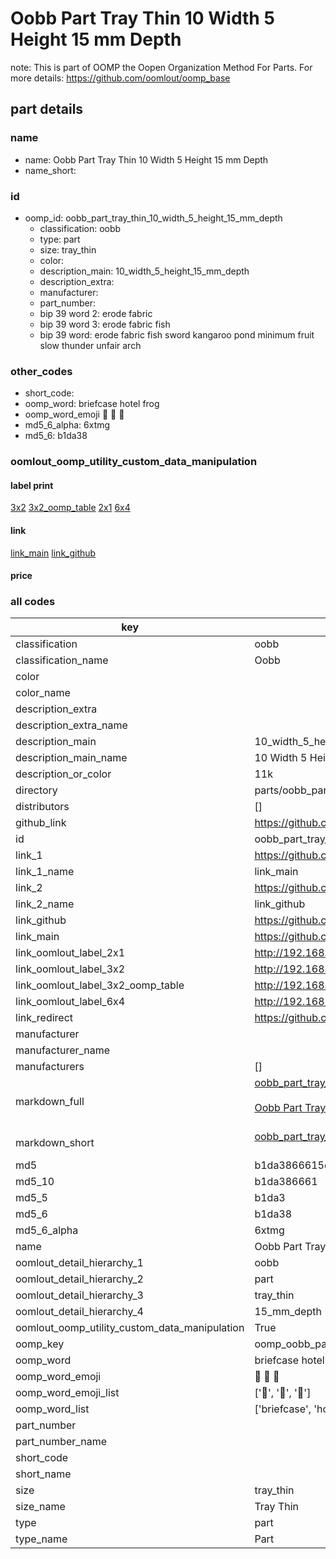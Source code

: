 # Oobb Part Tray Thin 10 Width 5 Height 15 mm Depth  

note: This is part of OOMP the Oopen Organization Method For Parts. For more details: https://github.com/oomlout/oomp_base

##  part details
  







### name
* name: Oobb Part Tray Thin 10 Width 5 Height 15 mm Depth
* name_short: 
### id
* oomp_id: oobb_part_tray_thin_10_width_5_height_15_mm_depth
  * classification: oobb
  * type: part
  * size: tray_thin
  * color: 
  * description_main: 10_width_5_height_15_mm_depth
  * description_extra: 
  * manufacturer: 
  * part_number: 
  * bip 39 word 2: erode fabric
  * bip 39 word 3: erode fabric fish
  * bip 39 word: erode fabric fish sword kangaroo pond minimum fruit slow thunder unfair arch

### other_codes
* short_code: 
* oomp_word: briefcase hotel frog
* oomp_word_emoji :briefcase: :hotel: :frog:
* md5_6_alpha: 6xtmg
* md5_6: b1da38






### oomlout_oomp_utility_custom_data_manipulation
#### label print
[3x2](http://192.168.1.245:1112/?label=oomp%206xtmg)
[3x2_oomp_table](http://192.168.1.108:1112/?label=oomp%206xtmg)
[2x1](http://192.168.1.242:1112/?label=oomp%206xtmg)
[6x4](http://192.168.1.55:1112/?label=oomp%206xtmg)    

#### link

[link_main](https://github.com/oomlout/oomlout_oomp_version_1_messy/tree/main/parts/oobb_part_tray_thin_10_width_5_height_15_mm_depth) [link_github](https://github.com/oomlout/oomlout_oomp_version_1_messy/tree/main/parts/oobb_part_tray_thin_10_width_5_height_15_mm_depth)                             

#### price







### all codes 
| key | value |  
| --- | --- |  
| classification | oobb |  
| classification_name | Oobb |  
| color |  |  
| color_name |  |  
| description_extra |  |  
| description_extra_name |  |  
| description_main | 10_width_5_height_15_mm_depth |  
| description_main_name | 10 Width 5 Height 15 mm Depth |  
| description_or_color | 11k |  
| directory | parts/oobb_part_tray_thin_10_width_5_height_15_mm_depth |  
| distributors | [] |  
| github_link | https://github.com/oomlout/oomlout_oomp_part_src/tree/main/parts/oobb_part_tray_thin_10_width_5_height_15_mm_depth |  
| id | oobb_part_tray_thin_10_width_5_height_15_mm_depth |  
| link_1 | https://github.com/oomlout/oomlout_oomp_version_1_messy/tree/main/parts/oobb_part_tray_thin_10_width_5_height_15_mm_depth |  
| link_1_name | link_main |  
| link_2 | https://github.com/oomlout/oomlout_oomp_version_1_messy/tree/main/parts/oobb_part_tray_thin_10_width_5_height_15_mm_depth |  
| link_2_name | link_github |  
| link_github | https://github.com/oomlout/oomlout_oomp_version_1_messy/tree/main/parts/oobb_part_tray_thin_10_width_5_height_15_mm_depth |  
| link_main | https://github.com/oomlout/oomlout_oomp_version_1_messy/tree/main/parts/oobb_part_tray_thin_10_width_5_height_15_mm_depth |  
| link_oomlout_label_2x1 | http://192.168.1.242:1112/?label=oomp%206xtmg |  
| link_oomlout_label_3x2 | http://192.168.1.245:1112/?label=oomp%206xtmg |  
| link_oomlout_label_3x2_oomp_table | http://192.168.1.108:1112/?label=oomp%206xtmg |  
| link_oomlout_label_6x4 | http://192.168.1.55:1112/?label=oomp%206xtmg |  
| link_redirect | https://github.com/oomlout/oomlout_oomp_version_1_messy/tree/main/parts/oobb_part_tray_thin_10_width_5_height_15_mm_depth |  
| manufacturer |  |  
| manufacturer_name |  |  
| manufacturers | [] |  
| markdown_full | [oobb_part_tray_thin_10_width_5_height_15_mm_depth](none)<br>[](none)<br>[Oobb Part Tray Thin 10 Width 5 Height 15 Mm Depth](none)<br><br> |  
| markdown_short | [oobb_part_tray_thin_10_width_5_height_15_mm_depth](none)<br><br> |  
| md5 | b1da3866615dd1a29f3ccdc4af545a64 |  
| md5_10 | b1da386661 |  
| md5_5 | b1da3 |  
| md5_6 | b1da38 |  
| md5_6_alpha | 6xtmg |  
| name | Oobb Part Tray Thin 10 Width 5 Height 15 mm Depth |  
| oomlout_detail_hierarchy_1 | oobb |  
| oomlout_detail_hierarchy_2 | part |  
| oomlout_detail_hierarchy_3 | tray_thin |  
| oomlout_detail_hierarchy_4 | 15_mm_depth |  
| oomlout_oomp_utility_custom_data_manipulation | True |  
| oomp_key | oomp_oobb_part_tray_thin_10_width_5_height_15_mm_depth |  
| oomp_word | briefcase hotel frog |  
| oomp_word_emoji | :briefcase: :hotel: :frog: |  
| oomp_word_emoji_list | [':briefcase:', ':hotel:', ':frog:'] |  
| oomp_word_list | ['briefcase', 'hotel', 'frog'] |  
| part_number |  |  
| part_number_name |  |  
| short_code |  |  
| short_name |  |  
| size | tray_thin |  
| size_name | Tray Thin |  
| type | part |  
| type_name | Part |  
